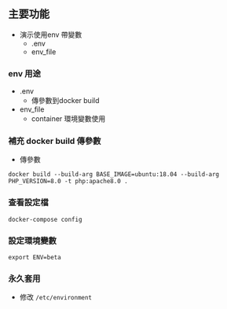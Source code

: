 ## 主要功能
- 演示使用env 帶變數
  - .env
  - env_file

### env 用途
- .env
  - 傳參數到docker build
- env_file
  - container 環境變數使用

### 補充 docker build 傳參數
- 傳參數
```
docker build --build-arg BASE_IMAGE=ubuntu:18.04 --build-arg PHP_VERSION=8.0 -t php:apache8.0 .
```

### 查看設定檔
```
docker-compose config
```
### 設定環境變數
```
export ENV=beta
```
### 永久套用
- 修改 `/etc/environment`
